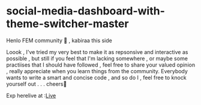 # social-media-dashboard-with-theme-switcher-master
Henlo FEM community 🤙 , kabiraa this side


Loook , I've tried my very best to make it as repsonsive and interactive  as possible , but still if you feel that I'm lacking somewhere , or maybe some practiises that I should have followed , 
feel free to share your valued opinion , really appreciate when you learn things from the community. Everybody wants to write a smart and concise code , and so do I , feel 
free to knock yourself out . . . cheers🥂

Exp herelive at :[Live](https://kabir-afk.github.io/frontend-mentor-challenges/social-media-dashboard-with-theme-switcher-master/)

